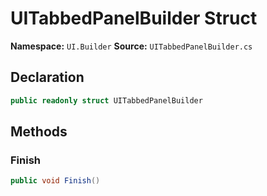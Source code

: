 # UITabbedPanelBuilder Struct

**Namespace:** `UI.Builder`
**Source:** `UITabbedPanelBuilder.cs`

## Declaration

```csharp
public readonly struct UITabbedPanelBuilder
```

## Methods

### Finish

```csharp
public void Finish()
```

